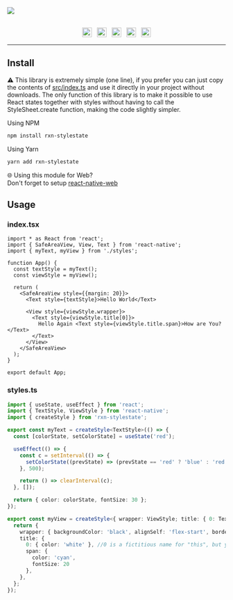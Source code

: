 <a href="#" align="center">
  <img src="https://user-images.githubusercontent.com/28831375/215092974-dd9d7a6d-733b-4d4e-999d-6cabd8efb87a.png">
</a>
</br></br>
<p align="center">
  <img height="22px" alt="GitHub" src="https://img.shields.io/github/license/Luffos/rxn-stylestate?style=for-the-badge"> ‎ ‎ <img height="22px" alt="GitHub issues" src="https://img.shields.io/github/issues-raw/luffos/rxn-stylestate?style=for-the-badge"> ‎ ‎ <img height="22px" alt="GitHub code size in bytes" src="https://img.shields.io/github/languages/code-size/luffos/rxn-stylestate?style=for-the-badge"> ‎ ‎ <img height="22px" alt="GitHub last commit (branch)" src="https://img.shields.io/github/last-commit/luffos/rxn-stylestate/main?style=for-the-badge"> ‎ ‎ <img height="22px" alt="GitHub package.json version" src="https://img.shields.io/github/package-json/v/luffos/rxn-stylestate?style=for-the-badge">
</p>

---------------------------------------------

## Install

⚠️ This library is extremely simple (one line), if you prefer you can just copy the contents of [src/index.ts](https://github.com/Luffos/rxn-stylestate/blob/main/src/index.ts) and use it directly in your project without downloads. The only function of this library is to make it possible to use React states together with styles without having to call the StyleSheet.create function, making the code slightly simpler.

Using NPM
```sh
npm install rxn-stylestate
```

Using Yarn
```sh
yarn add rxn-stylestate
```
🌐 Using this module for Web?<br/>Don't forget to setup [react-native-web](https://github.com/necolas/react-native-web)

## Usage 

### index.tsx
```tsx
import * as React from 'react';
import { SafeAreaView, View, Text } from 'react-native';
import { myText, myView } from './styles';

function App() {
  const textStyle = myText();
  const viewStyle = myView();

  return (
    <SafeAreaView style={{margin: 20}}>
      <Text style={textStyle}>Hello World</Text>

      <View style={viewStyle.wrapper}>
        <Text style={viewStyle.title[0]}>
          Hello Again <Text style={viewStyle.title.span}>How are You?</Text>
        </Text>
      </View>
    </SafeAreaView>
  );
}

export default App;
```

### styles.ts
```ts
import { useState, useEffect } from 'react';
import { TextStyle, ViewStyle } from 'react-native';
import { createStyle } from 'rxn-stylestate';

export const myText = createStyle<TextStyle>(() => {
  const [colorState, setColorState] = useState('red');

  useEffect(() => {
    const c = setInterval(() => {
      setColorState((prevState) => (prevState == 'red' ? 'blue' : 'red'));
    }, 500);

    return () => clearInterval(c);
  }, []);

  return { color: colorState, fontSize: 30 };
});

export const myView = createStyle<{ wrapper: ViewStyle; title: { 0: TextStyle; span: TextStyle } }>(() => {
  return {
    wrapper: { backgroundColor: 'black', alignSelf: 'flex-start', borderRadius: 8, padding: 20 },
    title: {
      0: { color: 'white' }, //0 is a fictitious name for "this", but you can use it as you wish
      span: {
        color: 'cyan',
        fontSize: 20
      },
    },
  };
});

```
